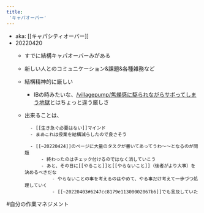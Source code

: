 ```yaml
---
title:
 'キャパオーバー'
---
```


- aka: [[キャパシティオーバー]]
- 20220420
    - すでに結構キャパオーバーみがある
    - 新しい人とのコミュニケーション&課題&各種雑務など
    - 結構精神的に厳しい
        - IBの時みたいな、[/villagepump/焦燥感に駆られながらサボってしまう地獄](https://scrapbox.io/villagepump/焦燥感に駆られながらサボってしまう地獄)とはちょっと違う厳しさ
    - 出来ることは、

            - [[生き急ぐ必要はない]]マインド
            - まあこれは授業を結構減らしたので良さそう

            - [[~20220424]]のページに大量のタスクが書いてあってうわ〜〜となるのが問題
                - 終わったのはチェック付けるのではなく消していこう
                - あと、その日に[[やること]]と[[やらないこと]]（後者がより大事）を決めるべきだな
                    - やらないことの事を考えるのはやめて、やる事だけ考えて一歩づつ処理していく
                    - [[~20220403#6247cc8179e11300002067b6]]でも言及していた

#自分の作業マネジメント
